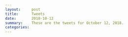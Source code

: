 ```yaml
---
layout:     post
title:      Tweets
date:       2018-10-12
summary:    These are the tweets for October 12, 2018.
categories:
---
```


